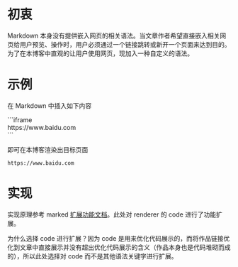 # 初衷

Markdown 本身没有提供嵌入网页的相关语法。当文章作者希望直接嵌入相关网页给用户预览、操作时，用户必须通过一个链接跳转或新开一个页面来达到目的。为了在本博客中直观的让用户使用网页，现加入一种自定义的语法。

# 示例

在 Markdown 中插入如下内容

\`\`\`iframe<br>
ht<span>tps://ww</span>w.baidu.com<br>
\`\`\`

即可在本博客渲染出目标页面

```iframe
https://www.baidu.com
```

# 实现

实现原理参考 marked [扩展功能文档](https://marked.js.org/#/USING_PRO.md)。此处对 renderer 的 code 进行了功能扩展。

为什么选择 code 进行扩展？因为 code 是用来优化代码展示的，而将作品链接优化到文章中直接展示并没有超出优化代码展示的含义（作品本身也是代码堆砌而成的），所以此处选择对 code 而不是其他语法关键字进行扩展。